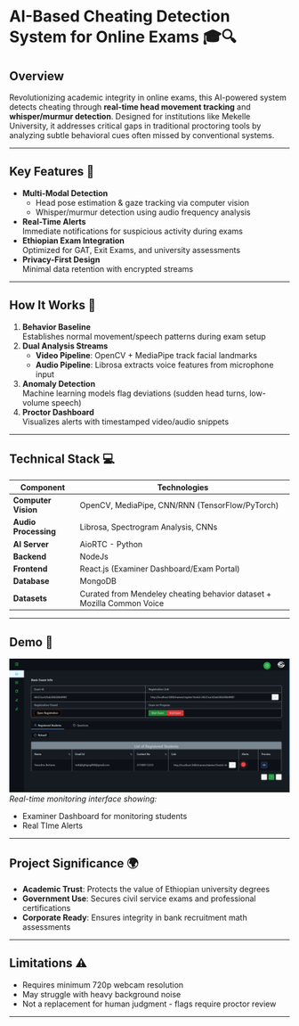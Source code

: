 # AI-Based Cheating Detection System for Online Exams 🎓🔍


## Overview
Revolutionizing academic integrity in online exams, this AI-powered system detects cheating through **real-time head movement tracking** and **whisper/murmur detection**. Designed for institutions like Mekelle University, it addresses critical gaps in traditional proctoring tools by analyzing subtle behavioral cues often missed by conventional systems.

---

## Key Features 🚨
- **Multi-Modal Detection**  
  - Head pose estimation & gaze tracking via computer vision  
  - Whisper/murmur detection using audio frequency analysis  
- **Real-Time Alerts**  
  Immediate notifications for suspicious activity during exams  
- **Ethiopian Exam Integration**  
  Optimized for GAT, Exit Exams, and university assessments  
- **Privacy-First Design**  
  Minimal data retention with encrypted streams  

---

## How It Works 🤖
1. **Behavior Baseline**  
   Establishes normal movement/speech patterns during exam setup  
2. **Dual Analysis Streams**  
   - **Video Pipeline**: OpenCV + MediaPipe track facial landmarks  
   - **Audio Pipeline**: Librosa extracts voice features from microphone input  
3. **Anomaly Detection**  
   Machine learning models flag deviations (sudden head turns, low-volume speech)  
4. **Proctor Dashboard**  
   Visualizes alerts with timestamped video/audio snippets  

---

## Technical Stack 💻
| Component          | Technologies                                                                |
|--------------------|-----------------------------------------------------------------------------|
| **Computer Vision** | OpenCV, MediaPipe, CNN/RNN (TensorFlow/PyTorch)                            |
| **Audio Processing**| Librosa, Spectrogram Analysis, CNNs                                        |
| **AI Server**       | AioRTC - Python                                                            |
| **Backend**         | NodeJs                                                                     |
| **Frontend**        | React.js (Examiner Dashboard/Exam Portal)                                  |
| **Database**        | MongoDB                                                                    |
| **Datasets**        | Curated from Mendeley cheating behavior dataset + Mozilla Common Voice     |

---

## Demo 🎥
![Examiner Dashboard](docs/dashboard.png)  
*Real-time monitoring interface showing:*  
- Examiner Dashboard for monitoring students  
- Real TIme Alerts    

---

## Project Significance 🌍
- **Academic Trust**: Protects the value of Ethiopian university degrees  
- **Government Use**: Secures civil service exams and professional certifications  
- **Corporate Ready**: Ensures integrity in bank recruitment math assessments  

---

## Limitations ⚠️
- Requires minimum 720p webcam resolution  
- May struggle with heavy background noise  
- Not a replacement for human judgment - flags require proctor review  

---
